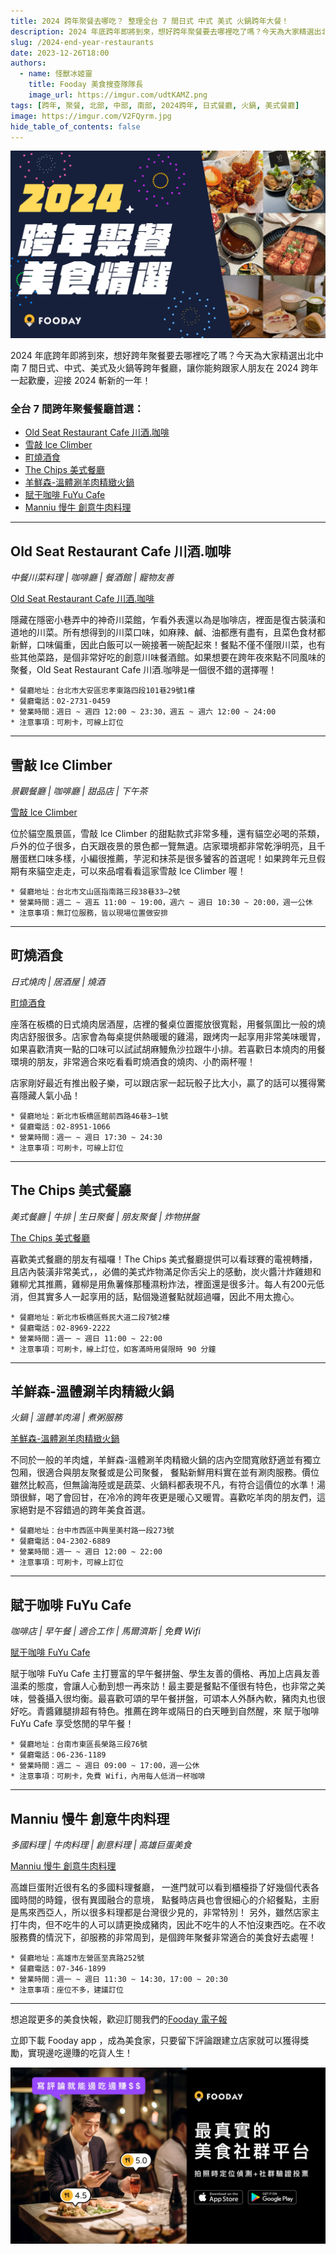 ```yaml
---
title: 2024 跨年聚餐去哪吃？ 整理全台 7 間日式 中式 美式 火鍋跨年大餐！
description: 2024 年底跨年即將到來，想好跨年聚餐要去哪裡吃了嗎？今天為大家精選出北中南 7 間日式、中式、美式及火鍋等跨年餐廳，讓你能夠跟家人朋友在 2024 跨年一起歡慶，迎接 2024 斬新的一年！
slug: /2024-end-year-restaurants
date: 2023-12-26T18:00
authors:
  - name: 怪獸冰姬靈
    title: Fooday 美食搜查隊隊長
    image_url: https://imgur.com/udtKAMZ.png
tags: [跨年, 聚餐, 北部, 中部, 南部, 2024跨年, 日式餐廳, 火鍋, 美式餐廳]
image: https://imgur.com/V2FQyrm.jpg
hide_table_of_contents: false
---
```


![2024 跨年首選餐廳列表](./img/2023-12-26.jpg)

2024 年底跨年即將到來，想好跨年聚餐要去哪裡吃了嗎？今天為大家精選出北中南 7 間日式、中式、美式及火鍋等跨年餐廳，讓你能夠跟家人朋友在 2024 跨年一起歡慶，迎接 2024 斬新的一年！

<!-- truncate -->

### 全台 7 間跨年聚餐餐廳首選：

* [Old Seat Restaurant Cafe 川酒.咖啡](#old-seat-restaurant-cafe-川酒咖啡)
* [雪敲 lce Climber](#雪敲-lce-climber)
* [町燒酒食](#町燒酒食)
* [The Chips 美式餐廳](#the-chips-美式餐廳)
* [羊鮮森-溫體涮羊肉精緻火鍋](#羊鮮森-溫體涮羊肉精緻火鍋)
* [賦于咖啡 FuYu Cafe](#賦于咖啡-fuyu-cafe)
* [Manniu 慢牛 創意牛肉料理](#manniu-慢牛-創意牛肉料理)

***

## Old Seat Restaurant Cafe 川酒.咖啡

_中餐川菜料理 | 咖啡廳 | 餐酒館 | 寵物友善_

[Old Seat Restaurant Cafe 川酒.咖啡](https://fooday.app/zh-TW/reviews/gypoX3FE9Bb84KS2S5pQSK)

隱藏在隱密小巷弄中的神奇川菜館，乍看外表還以為是咖啡店，裡面是復古裝潢和道地的川菜。所有想得到的川菜口味，如麻辣、鹹、油都應有盡有，且菜色食材都新鮮，口味偏重，因此白飯可以一碗接著一碗配起來！餐點不僅不僅限川菜，也有些其他菜路，是個非常好吃的創意川味餐酒館。如果想要在跨年夜來點不同風味的聚餐，Old Seat Restaurant Cafe 川酒.咖啡是一個很不錯的選擇喔！

```
* 餐廳地址：台北市大安區忠孝東路四段101巷29號1樓
* 餐廳電話：02-2731-0459
* 營業時間：週日 ~ 週四 12:00 ~ 23:30，週五 ~ 週六 12:00 ~ 24:00
* 注意事項：可刷卡，可線上訂位
```

***

## 雪敲 lce Climber

_景觀餐廳 | 咖啡廳 | 甜品店 | 下午茶_

[雪敲 lce Climber](https://www.instagram.com/p/C06kdImP-XI/)

位於貓空風景區，雪敲 lce Climber 的甜點款式非常多種，還有貓空必喝的茶類，戶外的位子很多，白天跟夜景的景色都一覽無遺。店家環境都非常乾淨明亮，且千層蛋糕口味多樣，小編很推薦，芋泥和抹茶是很多饕客的首選呢！如果跨年元旦假期有來貓空走走，可以來品嚐看看這家雪敲 lce Climber 喔！

```
* 餐廳地址：台北市文山區指南路三段38巷33–2號
* 營業時間：週二 ~ 週五 11:00 ~ 19:00，週六 ~ 週日 10:30 ~ 20:00，週一公休
* 注意事項：無訂位服務，皆以現場位置做安排
```

***

## 町燒酒食

_日式燒肉 | 居酒屋 | 燒酒_

[町燒酒食](https://www.instagram.com/p/C0i7UNhr9Tm/)

座落在板橋的日式燒肉居酒屋，店裡的餐桌位置擺放很寬鬆，用餐氛圍比一般的燒肉店舒服很多。店家會為每桌提供熱暖暖的雞湯，跟烤肉一起享用非常美味暖胃，如果喜歡清爽一點的口味可以試試胡麻鰻魚沙拉跟牛小排。若喜歡日本燒肉的用餐環境的朋友，非常適合來吃看看町燒酒食的燒肉、小酌兩杯喔！

店家剛好最近有推出骰子樂，可以跟店家一起玩骰子比大小，贏了的話可以獲得驚喜隱藏人氣小品！

```
* 餐廳地址：新北市板橋區館前西路46巷3–1號
* 餐廳電話：02-8951-1066
* 營業時間：週一 ~ 週日 17:30 ~ 24:30
* 注意事項：可刷卡，可線上訂位
```

***

## The Chips 美式餐廳

_美式餐廳 | 牛排 | 生日聚餐 | 朋友聚餐 | 炸物拼盤_

[The Chips 美式餐廳](https://www.instagram.com/p/Cy5nhUOP7gH/)

喜歡美式餐廳的朋友有福囉！The Chips 美式餐廳提供可以看球賽的電視轉播，且店內裝潢非常美式，，必備的美式炸物滿足你舌尖上的感動，炭火醬汁炸雞翅和雞柳尤其推薦，雞柳是用魚薯條那種濕粉炸法，裡面還是很多汁。每人有200元低消，但其實多人一起享用的話，點個幾道餐點就超過囉，因此不用太擔心。

```
* 餐廳地址：新北市板橋區縣民大道二段7號2樓
* 餐廳電話：02-8969-2222
* 營業時間：週一 ~ 週日 11:00 ~ 22:00
* 注意事項：可刷卡，線上訂位，如客滿時用餐限時 90 分鐘
```

***

## 羊鮮森-溫體涮羊肉精緻火鍋

_火鍋 | 溫體羊肉湯 | 煮粥服務_

[羊鮮森-溫體涮羊肉精緻火鍋](https://www.instagram.com/p/Cz4rK3DBEeo/)

不同於一般的羊肉爐，羊鮮森-溫體涮羊肉精緻火鍋的店內空間寬敞舒適並有獨立包厢，很適合與朋友聚餐或是公司聚餐， 餐點新鮮用料實在並有涮肉服務。價位雖然比較高，但無論海陸或是蔬菜、火鍋料都表現不凡，有符合這價位的水準！湯頭很鮮，喝了會回甘，在冷冷的跨年夜更是暖心又暖胃。喜歡吃羊肉的朋友們，這家絕對是不容錯過的跨年美食首選。

```
* 餐廳地址：台中市西區中興里美村路一段273號
* 餐廳電話：04-2302-6889
* 營業時間：週一 ~ 週日 12:00 ~ 22:00
* 注意事項：可刷卡，可線上訂位
```

***

## 賦于咖啡 FuYu Cafe

_咖啡店 | 早午餐 | 適合工作 | 馬爾濟斯 | 免費 Wifi_

[賦于咖啡 FuYu Cafe](https://fooday.app/zh-TW/reviews/ETteAeRqHoEX9VXvBrHpyD)

賦于咖啡 FuYu Cafe 主打豐富的早午餐拼盤、學生友善的價格、再加上店員友善溫柔的態度，會讓人心動到想一再來訪！最主要是餐點不僅很有特色，也非常之美味，營養攝入很均衡。最喜歡可頌的早午餐拼盤，可頌本人外酥內軟，豬肉丸也很好吃。青醬雞腿排超有特色。推薦在跨年或隔日的白天睡到自然醒，來 賦于咖啡 FuYu Cafe 享受悠閒的早午餐！

```
* 餐廳地址：台南市東區長榮路三段76號
* 餐廳電話：06-236-1189
* 營業時間：週二 ~ 週日 09:00 ~ 17:00，週一公休
* 注意事項：可刷卡，免費 Wifi，內用每人低消一杯咖啡
```

***

## Manniu 慢牛 創意牛肉料理

_多國料理 | 牛肉料理 | 創意料理 | 高雄巨蛋美食_

[Manniu 慢牛 創意牛肉料理](https://www.instagram.com/p/C0gutR0v92n)

高雄巨蛋附近很有名的多國料理餐廳， 一進門就可以看到櫃檯掛了好幾個代表各國時間的時鐘，很有異國融合的意境， 點餐時店員也會很細心的介紹餐點，主廚是馬來西亞人，所以很多料理都是台灣很少見的，非常特別！ 另外，雖然店家主打牛肉，但不吃牛的人可以請更換成豬肉，因此不吃牛的人不怕沒東西吃。在不收服務費的情況下，卻服務的非常周到，是個跨年聚餐非常適合的美食好去處喔！

```
* 餐廳地址：高雄市左營區至真路252號
* 餐廳電話：07-346-1899
* 營業時間：週一 ~ 週日 11:30 ~ 14:30，17:00 ~ 20:30
* 注意事項：座位不多，建議訂位
```

***

想追蹤更多的美食快報，歡迎訂閱我們的[Fooday 電子報](https://blog-zh.fooday.app/)

立即下載 Fooday app ，成為美食家，只要留下評論跟建立店家就可以獲得獎勵，實現邊吃邊賺的吃貨人生！

[![立即下載 Fooday app](./img/download-now01.jpg)](https://itunes.apple.com/app/id6456410353)